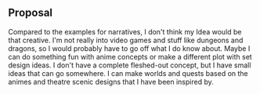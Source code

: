 ## Proposal

Compared to the examples for narratives, I don't think my Idea would be that creative.
 I'm not really into video games and stuff like dungeons and dragons, so I would probably have to go off what I do know about. 
Maybe I can do something fun with anime concepts or make a different plot with set design ideas. 
I don't have a complete fleshed-out concept, but I have small ideas that can go somewhere. 
I can make worlds and quests based on the animes and theatre scenic designs that I have been inspired by. 

